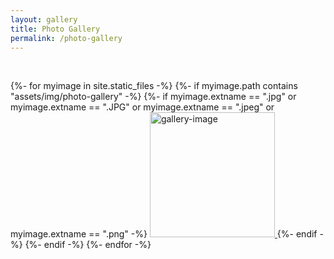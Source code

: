 ```yaml
---
layout: gallery
title: Photo Gallery
permalink: /photo-gallery
---
```


<!-- ![photo]({{ "{% thumbnail /assets/img/photo-gallery/photo-1.jpg 50x50 " }}%})   -->
<!-- {{ "{% thumbnail https://niananto.github.io/home/assets/img/photo-gallery/photo-1.png 50x50 " }}%}   -->
<!-- [sex]({{ "{% thumbnail /assets/img/photo-gallery/photo-1.jpg 50x50 " }}%}) -->
<!-- {{ "{%- thumbnail /assets/img/photo-gallery/photo-1.jpg 50x50 " }}-%} -->


<br>
<div id="gallery" class="justified-gallery">

{%- for myimage in site.static_files -%}
    {%- if myimage.path contains "assets/img/photo-gallery" -%}
        {%- if myimage.extname == ".jpg" or myimage.extname ==  ".JPG" or myimage.extname == ".jpeg" or myimage.extname == ".png" -%}
            <a href="{{site.url}}{{ myimage.path | relative_url }}">
                <!-- ![gallery-image]({{ myimage.path | relative_url }}){:height="200px"}&nbsp; -->
                <img src="{{site.url}}{{ myimage.path | relative_url }}" alt="gallery-image" height="200px" />
            </a>
        {%- endif -%}
    {%- endif -%}
{%- endfor -%}

</div>